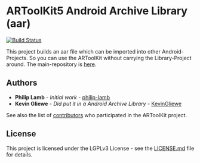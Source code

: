 # ARToolKit5 Android Archive Library (aar)
[![Build Status](https://travis-ci.org/KevinGliewe/ARToolKit5AAR.svg?branch=master)](https://travis-ci.org/KevinGliewe/ARToolKit5AAR)

This project builds an aar file which can be imported into other Android-Projects. So you can use the ARToolKit without carrying the Library-Project around.
The main-repository is [here](https://github.com/artoolkit/artoolkit5).

## Authors

* **Philip Lamb** - *Initial work* - [philip-lamb](https://github.com/philip-lamb)
* **Kevin Gliewe** - *Did put it in a Android Archive Library* - [KevinGliewe](https://github.com/KevinGliewe)

See also the list of [contributors](https://github.com/artoolkit/artoolkit5/graphs/contributors) who participated in the ARToolKit project.

## License

This project is licensed under the LGPLv3 License - see the [LICENSE.md](LICENSE.md) file for details.
